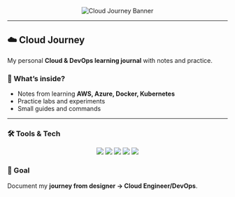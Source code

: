 <p align="center">
  <img src="./assets/banner.svg" alt="Cloud Journey Banner" />
</p>

---

## ☁️ Cloud Journey
My personal **Cloud & DevOps learning journal** with notes and practice.

### 📘 What’s inside?
- Notes from learning **AWS, Azure, Docker, Kubernetes**
- Practice labs and experiments
- Small guides and commands

---

### 🛠️ Tools & Tech
<p align="center">
  <img src="https://img.shields.io/badge/AWS-FF9900?style=flat&logo=amazonaws&logoColor=white" />
  <img src="https://img.shields.io/badge/Azure-0078D4?style=flat&logo=microsoftazure&logoColor=white" />
  <img src="https://img.shields.io/badge/Docker-2496ED?style=flat&logo=docker&logoColor=white" />
  <img src="https://img.shields.io/badge/Kubernetes-326CE5?style=flat&logo=kubernetes&logoColor=white" />
  <img src="https://img.shields.io/badge/Terraform-7B42BC?style=flat&logo=terraform&logoColor=white" />
</p>

### 🚀 Goal
Document my **journey from designer → Cloud Engineer/DevOps**.
